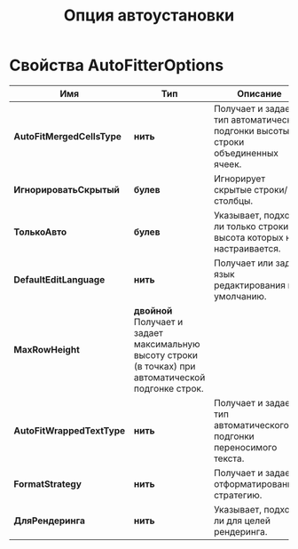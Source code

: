 ﻿---
title: Опция автоустановки
second_title: Documen
linktitle: Опция автоустановки
type: docs
url: /ru/auto-fitter-options/
keywords: Auto Fitter Options
description: Aspose.Cells Cloud REST API поддерживает преобразование файлов Excel в различные форматы. SDK поддерживает различные языки разработки, включая Android, C#, Go, Java, NodeJS, Perl, PHP, Python, Ruby и Swift.
weight: 79
kwords: Excel, Office Облако, REST API, Электронная таблица, PDF, CSV, Json, Markdown, Параметры сохранения
---
# Свойства AutoFitterOptions

Имя | Тип | Описание | Примечания
------------ | ------------- | ------------- | -------------
**AutoFitMergedCellsType** | **нить** | Получает и задает тип автоматической подгонки высоты строки объединенных ячеек. |
**ИгнорироватьСкрытый** | **булев** | Игнорирует скрытые строки/столбцы. |
**ТолькоАвто** | **булев** | Указывает, подходят ли только строки, высота которых не настраивается. |
**DefaultEditLanguage** | **нить** | Получает или задает язык редактирования по умолчанию. |
**MaxRowHeight** | **двойной** Получает и задает максимальную высоту строки (в точках) при автоматической подгонке строк. |
**AutoFitWrappedTextType** | **нить** | Получает и задает тип автоматического подгонки переносимого текста. |
**FormatStrategy** | **нить** | Получает и задает отформатированную стратегию. |
**ДляРендеринга** | **нить** | Указывает, подходит ли для целей рендеринга. |
